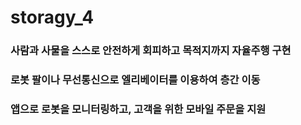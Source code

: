 # storagy_4
### 사람과 사물을 스스로 안전하게 회피하고 목적지까지 자율주행 구현
### 로봇 팔이나 무선통신으로 엘리베이터를 이용하여 층간 이동
### 앱으로 로봇을 모니터링하고, 고객을 위한 모바일 주문을 지원
